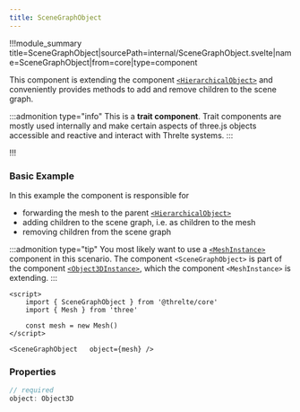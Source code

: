 ```yaml
---
title: SceneGraphObject
---
```


!!!module_summary title=SceneGraphObject|sourcePath=internal/SceneGraphObject.svelte|name=SceneGraphObject|from=core|type=component

This component is extending the component [`<HierarchicalObject>`](/core/hierarchical-object) and conveniently provides methods to add and remove children to the scene graph.

:::admonition type="info"
This is a **trait component**. Trait components are mostly used internally and make certain aspects of three.js objects accessible and reactive and interact with Threlte systems.
:::

!!!

### Basic Example

In this example the component is responsible for

- forwarding the mesh to the parent [`<HierarchicalObject>`](/core/hierarchical-object)
- adding children to the scene graph, i.e. as children to the mesh
- removing children from the scene graph

:::admonition type="tip"
You most likely want to use a [`<MeshInstance>`](/core/mesh-instance) component in this scenario. The component `<SceneGraphObject>` is part of the component [`<Object3DInstance>`](/core/object3d-instance), which the component `<MeshInstance>` is extending.
:::

```svelte
<script>
	import { SceneGraphObject } from '@threlte/core'
	import { Mesh } from 'three'

	const mesh = new Mesh()
</script>

<SceneGraphObject	object={mesh} />
```

### Properties

```ts
// required
object: Object3D
```
